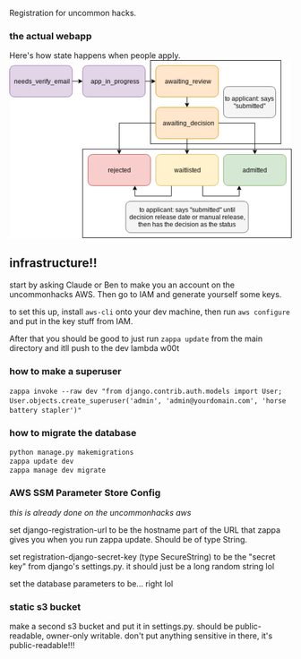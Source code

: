 Registration for uncommon hacks.

### the actual webapp
Here's how state happens when people apply.
![alt text](applicant-state.png)

## infrastructure!!

start by asking Claude or Ben to make you an account on the uncommonhacks AWS. Then go to IAM and generate yourself some keys.

to set this up, install `aws-cli` onto your dev machine, then run `aws configure` and put in the key stuff from IAM.

After that you should be good to just run `zappa update` from the main directory and itll push to the dev lambda w00t

### how to make a superuser

`zappa invoke --raw dev "from django.contrib.auth.models import User; User.objects.create_superuser('admin', 'admin@yourdomain.com', 'horse battery stapler')"`

### how to migrate the database

```
python manage.py makemigrations
zappa update dev
zappa manage dev migrate
```

### AWS SSM Parameter Store Config

*this is already done on the uncommonhacks aws*

set django-registration-url to be the hostname part of the URL that zappa gives you when you run zappa update. Should be of type String.

set registration-django-secret-key (type SecureString) to be the "secret key" from django's settings.py. it should just be a long random string lol

set the database parameters to be... right lol

### static s3 bucket

make a second s3 bucket and put it in settings.py. should be public-readable, owner-only writable. don't put anything sensitive in there, it's public-readable!!!

